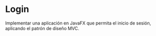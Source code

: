 # Login
Implementar una aplicación en JavaFX que permita el inicio de sesión, aplicando el patrón de diseño MVC.
